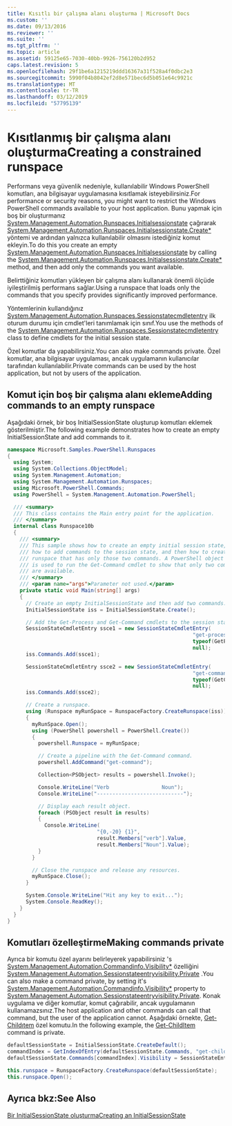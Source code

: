 ```yaml
---
title: Kısıtlı bir çalışma alanı oluşturma | Microsoft Docs
ms.custom: ''
ms.date: 09/13/2016
ms.reviewer: ''
ms.suite: ''
ms.tgt_pltfrm: ''
ms.topic: article
ms.assetid: 59125e65-7030-40bb-9926-756120b2d952
caps.latest.revision: 5
ms.openlocfilehash: 29f1be6a1215219ddd16367a31f528a4f0dbc2e3
ms.sourcegitcommit: 5990f04b8042ef2d8e571bec6d5b051e64c9921c
ms.translationtype: MT
ms.contentlocale: tr-TR
ms.lasthandoff: 03/12/2019
ms.locfileid: "57795139"
---
```

# <a name="creating-a-constrained-runspace"></a><span data-ttu-id="fe9f2-102">Kısıtlanmış bir çalışma alanı oluşturma</span><span class="sxs-lookup"><span data-stu-id="fe9f2-102">Creating a constrained runspace</span></span>

<span data-ttu-id="fe9f2-103">Performans veya güvenlik nedeniyle, kullanılabilir Windows PowerShell komutları, ana bilgisayar uygulamasına kısıtlamak isteyebilirsiniz.</span><span class="sxs-lookup"><span data-stu-id="fe9f2-103">For performance or security reasons, you might want to restrict the Windows PowerShell commands available to your host application.</span></span> <span data-ttu-id="fe9f2-104">Bunu yapmak için boş bir oluşturmanız [System.Management.Automation.Runspaces.Initialsessionstate](/dotnet/api/System.Management.Automation.Runspaces.InitialSessionState) çağırarak [System.Management.Automation.Runspaces.Initialsessionstate.Create\*](/dotnet/api/System.Management.Automation.Runspaces.InitialSessionState.Create) yöntemi ve ardından yalnızca kullanılabilir olmasını istediğiniz komut ekleyin.</span><span class="sxs-lookup"><span data-stu-id="fe9f2-104">To do this you create an empty [System.Management.Automation.Runspaces.Initialsessionstate](/dotnet/api/System.Management.Automation.Runspaces.InitialSessionState) by calling the [System.Management.Automation.Runspaces.Initialsessionstate.Create\*](/dotnet/api/System.Management.Automation.Runspaces.InitialSessionState.Create) method, and then add only the commands you want available.</span></span>

 <span data-ttu-id="fe9f2-105">Belirttiğiniz komutları yükleyen bir çalışma alanı kullanarak önemli ölçüde iyileştirilmiş performans sağlar.</span><span class="sxs-lookup"><span data-stu-id="fe9f2-105">Using a runspace that loads only the commands that you specify provides significantly improved performance.</span></span>

 <span data-ttu-id="fe9f2-106">Yöntemlerinin kullandığınız [System.Management.Automation.Runspaces.Sessionstatecmdletentry](/dotnet/api/System.Management.Automation.Runspaces.SessionStateCmdletEntry) ilk oturum durumu için cmdlet'leri tanımlamak için sınıf.</span><span class="sxs-lookup"><span data-stu-id="fe9f2-106">You use the methods of the [System.Management.Automation.Runspaces.Sessionstatecmdletentry](/dotnet/api/System.Management.Automation.Runspaces.SessionStateCmdletEntry) class to define cmdlets for the initial session state.</span></span>

 <span data-ttu-id="fe9f2-107">Özel komutlar da yapabilirsiniz.</span><span class="sxs-lookup"><span data-stu-id="fe9f2-107">You can also make commands private.</span></span> <span data-ttu-id="fe9f2-108">Özel komutlar, ana bilgisayar uygulaması, ancak uygulamanın kullanıcılar tarafından kullanılabilir.</span><span class="sxs-lookup"><span data-stu-id="fe9f2-108">Private commands can be used by the host application, but not by users of the application.</span></span>

## <a name="adding-commands-to-an-empty-runspace"></a><span data-ttu-id="fe9f2-109">Komut için boş bir çalışma alanı ekleme</span><span class="sxs-lookup"><span data-stu-id="fe9f2-109">Adding commands to an empty runspace</span></span>

 <span data-ttu-id="fe9f2-110">Aşağıdaki örnek, bir boş InitialSessionState oluşturup komutları eklemek gösterilmiştir.</span><span class="sxs-lookup"><span data-stu-id="fe9f2-110">The following example demonstrates how to create an empty InitialSessionState and add commands to it.</span></span>

```csharp
namespace Microsoft.Samples.PowerShell.Runspaces
{
  using System;
  using System.Collections.ObjectModel;
  using System.Management.Automation;
  using System.Management.Automation.Runspaces;
  using Microsoft.PowerShell.Commands;
  using PowerShell = System.Management.Automation.PowerShell;

  /// <summary>
  /// This class contains the Main entry point for the application.
  /// </summary>
  internal class Runspace10b
  {
    /// <summary>
    /// This sample shows how to create an empty initial session state,
    /// how to add commands to the session state, and then how to create a
    /// runspace that has only those two commands. A PowerShell object
    /// is used to run the Get-Command cmdlet to show that only two commands
    /// are available.
    /// </summary>
    /// <param name="args">Parameter not used.</param>
    private static void Main(string[] args)
    {
      // Create an empty InitialSessionState and then add two commands.
      InitialSessionState iss = InitialSessionState.Create();

      // Add the Get-Process and Get-Command cmdlets to the session state.
      SessionStateCmdletEntry ssce1 = new SessionStateCmdletEntry(
                                                            "get-process",
                                                            typeof(GetProcessCommand),
                                                            null);
      iss.Commands.Add(ssce1);

      SessionStateCmdletEntry ssce2 = new SessionStateCmdletEntry(
                                                            "get-command",
                                                            typeof(GetCommandCommand),
                                                            null);
      iss.Commands.Add(ssce2);

      // Create a runspace.
      using (Runspace myRunSpace = RunspaceFactory.CreateRunspace(iss))
      {
        myRunSpace.Open();
        using (PowerShell powershell = PowerShell.Create())
        {
          powershell.Runspace = myRunSpace;

          // Create a pipeline with the Get-Command command.
          powershell.AddCommand("get-command");

          Collection<PSObject> results = powershell.Invoke();

          Console.WriteLine("Verb                 Noun");
          Console.WriteLine("----------------------------");

          // Display each result object.
          foreach (PSObject result in results)
          {
            Console.WriteLine(
                             "{0,-20} {1}",
                             result.Members["verb"].Value,
                             result.Members["Noun"].Value);
          }
        }

        // Close the runspace and release any resources.
        myRunSpace.Close();
      }

      System.Console.WriteLine("Hit any key to exit...");
      System.Console.ReadKey();
    }
  }
}
```

## <a name="making-commands-private"></a><span data-ttu-id="fe9f2-111">Komutları özelleştirme</span><span class="sxs-lookup"><span data-stu-id="fe9f2-111">Making commands private</span></span>

 <span data-ttu-id="fe9f2-112">Ayrıca bir komutu özel ayarını belirleyerek yapabilirsiniz 's [System.Management.Automation.Commandinfo.Visibility\*](/dotnet/api/System.Management.Automation.CommandInfo.Visibility) özelliğini [System.Management.Automation.Sessionstateentryvisibility.Private](/dotnet/api/System.Management.Automation.SessionStateEntryVisibility.Private) .</span><span class="sxs-lookup"><span data-stu-id="fe9f2-112">You can also make a command private, by setting it's [System.Management.Automation.Commandinfo.Visibility\*](/dotnet/api/System.Management.Automation.CommandInfo.Visibility) property to [System.Management.Automation.Sessionstateentryvisibility.Private](/dotnet/api/System.Management.Automation.SessionStateEntryVisibility.Private).</span></span> <span data-ttu-id="fe9f2-113">Konak uygulama ve diğer komutlar, komut çağırabilir, ancak uygulamanın kullanamazsınız.</span><span class="sxs-lookup"><span data-stu-id="fe9f2-113">The host application and other commands can call that command, but the user of the application cannot.</span></span> <span data-ttu-id="fe9f2-114">Aşağıdaki örnekte, [Get-Childıtem](/powershell/module/Microsoft.PowerShell.Management/Get-ChildItem) özel komutu.</span><span class="sxs-lookup"><span data-stu-id="fe9f2-114">In the following example, the [Get-ChildItem](/powershell/module/Microsoft.PowerShell.Management/Get-ChildItem) command is private.</span></span>

```csharp
defaultSessionState = InitialSessionState.CreateDefault();
commandIndex = GetIndexOfEntry(defaultSessionState.Commands, "get-childitem");
defaultSessionState.Commands[commandIndex].Visibility = SessionStateEntryVisibility.Private;

this.runspace = RunspaceFactory.CreateRunspace(defaultSessionState);
this.runspace.Open();
```

## <a name="see-also"></a><span data-ttu-id="fe9f2-115">Ayrıca bkz:</span><span class="sxs-lookup"><span data-stu-id="fe9f2-115">See Also</span></span>

 [<span data-ttu-id="fe9f2-116">Bir InitialSessionState oluşturma</span><span class="sxs-lookup"><span data-stu-id="fe9f2-116">Creating an InitialSessionState</span></span>](./creating-an-initialsessionstate.md)
